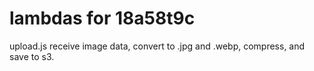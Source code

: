 # lambdas for 18a58t9c
upload.js receive image data, convert to .jpg and .webp, compress, and save to s3.

